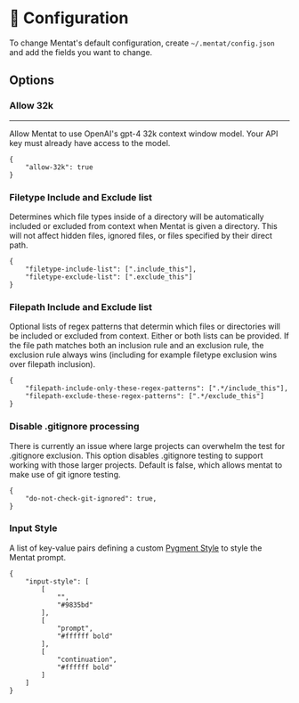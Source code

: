 # 🔧 Configuration

To change Mentat's default configuration, create `~/.mentat/config.json` and add the fields you want to change.

## Options

### Allow 32k
___
Allow Mentat to use OpenAI's gpt-4 32k context window model. Your API key must already have access to the model.
```
{
    "allow-32k": true
}
```

### Filetype Include and Exclude list
Determines which file types inside of a directory will be automatically included or excluded from context when Mentat is given a directory. This will not affect hidden files, ignored files, or files specified by their direct path.
```
{
    "filetype-include-list": [".include_this"],
    "filetype-exclude-list": [".exclude_this"]
}
```

### Filepath Include and Exclude list
Optional lists of regex patterns that determin which files or directories will be included 
or excluded from context. Either or both lists can be provided. If the file path matches 
both an inclusion rule and an exclusion rule, the exclusion rule always wins (including 
for example filetype exclusion wins over filepath inclusion).
```
{
    "filepath-include-only-these-regex-patterns": [".*/include_this"],
    "filepath-exclude-these-regex-patterns": [".*/exclude_this"]
}
```

### Disable .gitignore processing
There is currently an issue where large projects can overwhelm the test for .gitignore exclusion. This option
disables .gitignore testing to support working with those larger projects. Default is false, which
allows mentat to make use of git ignore testing.
```
{
    "do-not-check-git-ignored": true,
}
```

### Input Style
A list of key-value pairs defining a custom [Pygment Style](https://pygments.org/docs/styledevelopment/) to style the Mentat prompt.
```
{
    "input-style": [
        [
            "",
            "#9835bd"
        ],
        [
            "prompt",
            "#ffffff bold"
        ],
        [
            "continuation",
            "#ffffff bold"
        ]
    ]
}
```

